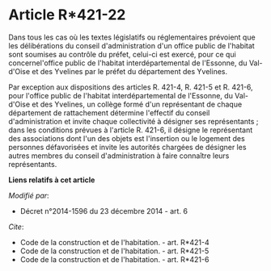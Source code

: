 # Article R*421-22

Dans tous les cas où les textes législatifs ou réglementaires prévoient que les délibérations du conseil d'administration
d'un office public de l'habitat sont soumises au contrôle du préfet, celui-ci est exercé, pour ce qui concernel'office public
de l'habitat interdépartemental de l'Essonne, du Val-d'Oise et des Yvelines par le préfet du département des Yvelines. 

Par exception aux dispositions des articles R. 421-4, R. 421-5 et R. 421-6, pour l'office public de l'habitat
interdépartemental de l'Essonne, du Val-d'Oise et des Yvelines, un collège formé d'un représentant de chaque département de
rattachement détermine l'effectif du conseil d'administration et invite chaque collectivité à désigner ses représentants ;
dans les conditions prévues à l'article R. 421-6, il désigne le représentant des associations dont l'un des objets est
l'insertion ou le logement des personnes défavorisées et invite les autorités chargées de désigner les autres membres du
conseil d'administration à faire connaître leurs représentants.

**Liens relatifs à cet article**

_Modifié par_:

  - Décret n°2014-1596 du 23 décembre 2014 - art. 6

_Cite_:

  - Code de la construction et de l'habitation. - art. R*421-4
  - Code de la construction et de l'habitation. - art. R*421-5
  - Code de la construction et de l'habitation. - art. R*421-6
